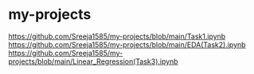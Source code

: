 # my-projects
https://github.com/Sreeja1585/my-projects/blob/main/Task1.ipynb   
https://github.com/Sreeja1585/my-projects/blob/main/EDA(Task2).ipynb 
https://github.com/Sreeja1585/my-projects/blob/main/Linear_Regression(Task3).ipynb
